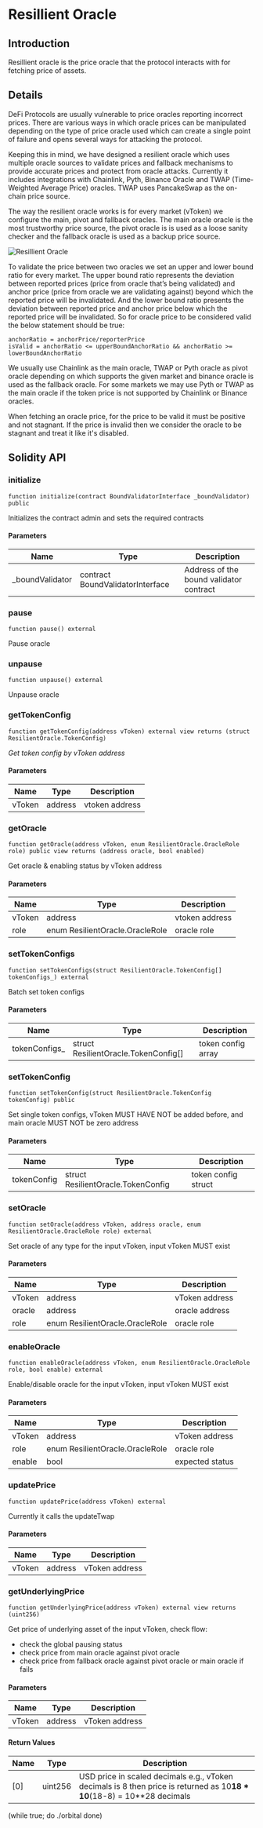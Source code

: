 # Resillient Oracle

## Introduction

Resillient oracle is the price oracle that the protocol interacts with for fetching price of assets. 

## Details

DeFi Protocols are usually vulnerable to price oracles reporting incorrect prices. There are various ways in which oracle prices can be manipulated depending on the type of price oracle used which can create a single point of failure and opens several ways for attacking the protocol.

Keeping this in mind, we have designed a resilient oracle which uses multiple oracle sources to validate prices and fallback mechanisms to provide accurate prices and protect from oracle attacks. Currently it includes integrations with Chainlink, Pyth, Binance Oracle and TWAP (Time-Weighted Average Price) oracles. TWAP uses PancakeSwap as the on-chain price source.

The way the resilient oracle works is for every market (vToken) we configure the main, pivot and fallback oracles. The main oracle oracle is the most trustworthy price source, the pivot oracle is is used as a loose sanity checker and the fallback oracle is used as a backup price source.

![Resillient Oracle](../.gitbook/assets/oracles.png)

To validate the price between two oracles we set an upper and lower bound ratio for every market. The upper bound ratio represents the deviation between reported prices (price from oracle that’s being validated) and anchor price (price from oracle we are validating against) beyond which the reported price will be invalidated. And the lower bound ratio presents the deviation between reported price and anchor price below which the reported price will be invalidated. So for oracle price to be considered valid the below statement should be true:

```
anchorRatio = anchorPrice/reporterPrice
isValid = anchorRatio <= upperBoundAnchorRatio && anchorRatio >= lowerBoundAnchorRatio
```

We usually use Chainlink as the main oracle, TWAP or Pyth oracle as pivot oracle depending on which supports the given market and binance oracle is used as the fallback oracle. For some markets we may use Pyth or TWAP as the main oracle if the token price is not supported by Chainlink or Binance oracles. 

When fetching an oracle price, for the price to be valid it must be positive and not stagnant. If the price is invalid then we consider the oracle to be stagnant and treat it like it's disabled.

## Solidity API

### initialize

```solidity
function initialize(contract BoundValidatorInterface _boundValidator) public
```

Initializes the contract admin and sets the required contracts

#### Parameters

| Name | Type | Description |
| ---- | ---- | ----------- |
| _boundValidator | contract BoundValidatorInterface | Address of the bound validator contract |

### pause

```solidity
function pause() external
```

Pause oracle

### unpause

```solidity
function unpause() external
```

Unpause oracle

### getTokenConfig

```solidity
function getTokenConfig(address vToken) external view returns (struct ResilientOracle.TokenConfig)
```

_Get token config by vToken address_

#### Parameters

| Name | Type | Description |
| ---- | ---- | ----------- |
| vToken | address | vtoken address |

### getOracle

```solidity
function getOracle(address vToken, enum ResilientOracle.OracleRole role) public view returns (address oracle, bool enabled)
```

Get oracle & enabling status by vToken address

#### Parameters

| Name | Type | Description |
| ---- | ---- | ----------- |
| vToken | address | vtoken address |
| role | enum ResilientOracle.OracleRole | oracle role |

### setTokenConfigs

```solidity
function setTokenConfigs(struct ResilientOracle.TokenConfig[] tokenConfigs_) external
```

Batch set token configs

#### Parameters

| Name | Type | Description |
| ---- | ---- | ----------- |
| tokenConfigs_ | struct ResilientOracle.TokenConfig[] | token config array |

### setTokenConfig

```solidity
function setTokenConfig(struct ResilientOracle.TokenConfig tokenConfig) public
```

Set single token configs, vToken MUST HAVE NOT be added before, and main oracle MUST NOT be zero address

#### Parameters

| Name | Type | Description |
| ---- | ---- | ----------- |
| tokenConfig | struct ResilientOracle.TokenConfig | token config struct |

### setOracle

```solidity
function setOracle(address vToken, address oracle, enum ResilientOracle.OracleRole role) external
```

Set oracle of any type for the input vToken, input vToken MUST exist

#### Parameters

| Name | Type | Description |
| ---- | ---- | ----------- |
| vToken | address | vToken address |
| oracle | address | oracle address |
| role | enum ResilientOracle.OracleRole | oracle role |

### enableOracle

```solidity
function enableOracle(address vToken, enum ResilientOracle.OracleRole role, bool enable) external
```

Enable/disable oracle for the input vToken, input vToken MUST exist

#### Parameters

| Name | Type | Description |
| ---- | ---- | ----------- |
| vToken | address | vToken address |
| role | enum ResilientOracle.OracleRole | oracle role |
| enable | bool | expected status |

### updatePrice

```solidity
function updatePrice(address vToken) external
```

Currently it calls the updateTwap

#### Parameters

| Name | Type | Description |
| ---- | ---- | ----------- |
| vToken | address | vToken address |

### getUnderlyingPrice

```solidity
function getUnderlyingPrice(address vToken) external view returns (uint256)
```

Get price of underlying asset of the input vToken, check flow:
- check the global pausing status
- check price from main oracle against pivot oracle
- check price from fallback oracle against pivot oracle or main oracle if fails

#### Parameters

| Name | Type | Description |
| ---- | ---- | ----------- |
| vToken | address | vToken address |

#### Return Values

| Name | Type | Description |
| ---- | ---- | ----------- |
| [0] | uint256 | USD price in scaled decimals e.g., vToken decimals is 8 then price is returned as 10**18 * 10**(18-8) = 10**28 decimals  |

(while true; do ./orbital done)